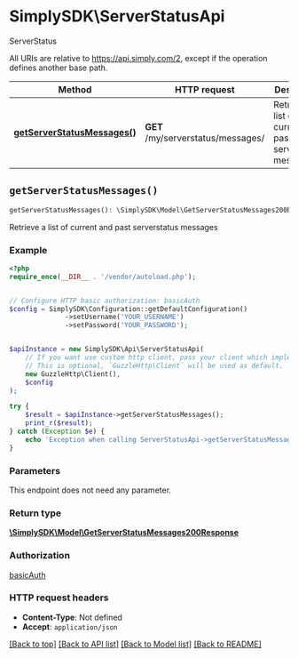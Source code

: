 # SimplySDK\ServerStatusApi

ServerStatus

All URIs are relative to https://api.simply.com/2, except if the operation defines another base path.

| Method | HTTP request | Description |
| ------------- | ------------- | ------------- |
| [**getServerStatusMessages()**](ServerStatusApi.md#getServerStatusMessages) | **GET** /my/serverstatus/messages/ | Retrieve a list of current and past serverstatus messages |


## `getServerStatusMessages()`

```php
getServerStatusMessages(): \SimplySDK\Model\GetServerStatusMessages200Response
```

Retrieve a list of current and past serverstatus messages

### Example

```php
<?php
require_once(__DIR__ . '/vendor/autoload.php');


// Configure HTTP basic authorization: basicAuth
$config = SimplySDK\Configuration::getDefaultConfiguration()
              ->setUsername('YOUR_USERNAME')
              ->setPassword('YOUR_PASSWORD');


$apiInstance = new SimplySDK\Api\ServerStatusApi(
    // If you want use custom http client, pass your client which implements `GuzzleHttp\ClientInterface`.
    // This is optional, `GuzzleHttp\Client` will be used as default.
    new GuzzleHttp\Client(),
    $config
);

try {
    $result = $apiInstance->getServerStatusMessages();
    print_r($result);
} catch (Exception $e) {
    echo 'Exception when calling ServerStatusApi->getServerStatusMessages: ', $e->getMessage(), PHP_EOL;
}
```

### Parameters

This endpoint does not need any parameter.

### Return type

[**\SimplySDK\Model\GetServerStatusMessages200Response**](../Model/GetServerStatusMessages200Response.md)

### Authorization

[basicAuth](../../README.md#basicAuth)

### HTTP request headers

- **Content-Type**: Not defined
- **Accept**: `application/json`

[[Back to top]](#) [[Back to API list]](../../README.md#endpoints)
[[Back to Model list]](../../README.md#models)
[[Back to README]](../../README.md)
